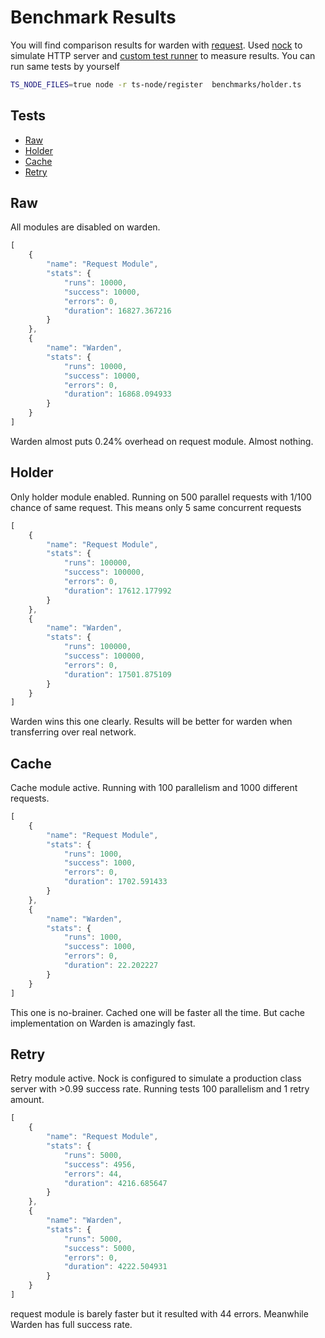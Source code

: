 # Benchmark Results

You will find comparison results for warden with [request](https://github.com/request/request). Used [nock](https://github.com/nock/nock) to simulate HTTP server and [custom test runner](/benchmarks/benchmarker.ts) to measure results. You can run same tests by yourself

```bash
TS_NODE_FILES=true node -r ts-node/register  benchmarks/holder.ts
``` 

## Tests
- [Raw](#raw)
- [Holder](#holder)
- [Cache](#cache)
- [Retry](#retry)

## Raw
All modules are disabled on warden.

```js
[
    {
        "name": "Request Module",
        "stats": {
            "runs": 10000,
            "success": 10000,
            "errors": 0,
            "duration": 16827.367216
        }
    },
    {
        "name": "Warden",
        "stats": {
            "runs": 10000,
            "success": 10000,
            "errors": 0,
            "duration": 16868.094933
        }
    }
]
```

Warden almost puts 0.24% overhead on request module. Almost nothing.


## Holder
Only holder module enabled. Running on 500 parallel requests with 1/100 chance of same request. This means only 5 same concurrent requests

```js
[
    {
        "name": "Request Module",
        "stats": {
            "runs": 100000,
            "success": 100000,
            "errors": 0,
            "duration": 17612.177992
        }
    },
    {
        "name": "Warden",
        "stats": {
            "runs": 100000,
            "success": 100000,
            "errors": 0,
            "duration": 17501.875109
        }
    }
]
```

Warden wins this one clearly. Results will be better for warden when transferring over real network.

## Cache
Cache module active. Running with 100 parallelism and 1000 different requests.

```js
[
    {
        "name": "Request Module",
        "stats": {
            "runs": 1000,
            "success": 1000,
            "errors": 0,
            "duration": 1702.591433
        }
    },
    {
        "name": "Warden",
        "stats": {
            "runs": 1000,
            "success": 1000,
            "errors": 0,
            "duration": 22.202227
        }
    }
]
```

This one is no-brainer. Cached one will be faster all the time. But cache implementation on Warden is amazingly fast.

## Retry
Retry module active. Nock is configured to simulate a production class server with >0.99 success rate.
Running tests 100 parallelism and 1 retry amount.

```js
[
    {
        "name": "Request Module",
        "stats": {
            "runs": 5000,
            "success": 4956,
            "errors": 44,
            "duration": 4216.685647
        }
    },
    {
        "name": "Warden",
        "stats": {
            "runs": 5000,
            "success": 5000,
            "errors": 0,
            "duration": 4222.504931
        }
    }
]
```

request module is barely faster but it resulted with 44 errors. Meanwhile Warden has full success rate.
